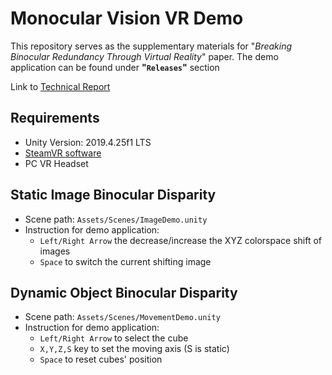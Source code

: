 # Monocular Vision VR Demo

This repository serves as the supplementary materials for "*Breaking Binocular Redundancy Through Virtual Reality*" paper. The demo application can be found under **"`Releases`"** section

Link to [Technical Report](https://yangjack.com/assets/files/Breaking%20Binocular%20Redundancy%20Through%20Virtual%20Reality.pdf)
## Requirements
- Unity Version: 2019.4.25f1 LTS
- [SteamVR software](https://store.steampowered.com/app/250820/SteamVR/)
- PC VR Headset  

## Static Image Binocular Disparity 
- Scene path: `Assets/Scenes/ImageDemo.unity`
- Instruction for demo application: 
  - `Left/Right Arrow` the decrease/increase the XYZ colorspace shift of images
  - `Space` to switch the current shifting image

## Dynamic Object Binocular Disparity
- Scene path: `Assets/Scenes/MovementDemo.unity`
- Instruction for demo application:
  - `Left/Right Arrow` to select the cube
  - `X,Y,Z,S` key to set the moving axis (S is static)
  - `Space` to reset cubes' position


